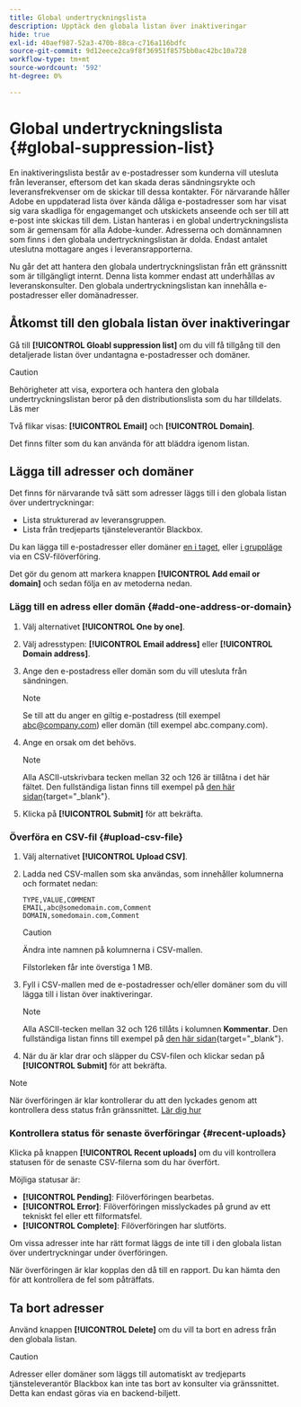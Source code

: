 ```yaml
---
title: Global undertryckningslista
description: Upptäck den globala listan över inaktiveringar
hide: true
exl-id: 40aef987-52a3-470b-88ca-c716a116bdfc
source-git-commit: 9d12eece2ca9f8f36951f8575bb0ac42bc10a728
workflow-type: tm+mt
source-wordcount: '592'
ht-degree: 0%

---
```


# Global undertryckningslista {#global-suppression-list}

En inaktiveringslista består av e-postadresser som kunderna vill utesluta från leveranser, eftersom det kan skada deras sändningsrykte och leveransfrekvenser om de skickar till dessa kontakter. För närvarande håller Adobe en uppdaterad lista över kända dåliga e-postadresser som har visat sig vara skadliga för engagemanget och utskickets anseende och ser till att e-post inte skickas till dem. Listan hanteras i en global undertryckningslista som är gemensam för alla Adobe-kunder. Adresserna och domännamnen som finns i den globala undertryckningslistan är dolda. Endast antalet uteslutna mottagare anges i leveransrapporterna.

Nu går det att hantera den globala undertryckningslistan från ett gränssnitt som är tillgängligt internt. Denna lista kommer endast att underhållas av leveranskonsulter. Den globala undertryckningslistan kan innehålla e-postadresser eller domänadresser.

## Åtkomst till den globala listan över inaktiveringar

Gå till **[!UICONTROL Gloabl suppression list]** om du vill få tillgång till den detaljerade listan över undantagna e-postadresser och domäner.

>[!CAUTION]
>
>Behörigheter att visa, exportera och hantera den globala undertryckningslistan beror på den distributionslista som du har tilldelats. Läs mer

Två flikar visas: **[!UICONTROL Email]** och **[!UICONTROL Domain]**.

Det finns filter som du kan använda för att bläddra igenom listan.

## Lägga till adresser och domäner

Det finns för närvarande två sätt som adresser läggs till i den globala listan över undertryckningar:

* Lista strukturerad av leveransgruppen.
* Lista från tredjeparts tjänsteleverantör Blackbox.

Du kan lägga till e-postadresser eller domäner [en i taget](#add-one-address-or-domain), eller [i gruppläge](#upload-csv-file) via en CSV-filöverföring.

Det gör du genom att markera knappen **[!UICONTROL Add email or domain]** och sedan följa en av metoderna nedan.

### Lägg till en adress eller domän {#add-one-address-or-domain}

1. Välj alternativet **[!UICONTROL One by one]**.

1. Välj adresstypen: **[!UICONTROL Email address]** eller **[!UICONTROL Domain address]**.

1. Ange den e-postadress eller domän som du vill utesluta från sändningen.

   >[!NOTE]
   >
   >Se till att du anger en giltig e-postadress (till exempel abc@company.com) eller domän (till exempel abc.company.com).

1. Ange en orsak om det behövs.

   >[!NOTE]
   >
   >Alla ASCII-utskrivbara tecken mellan 32 och 126 är tillåtna i det här fältet. Den fullständiga listan finns till exempel på [den här sidan](https://en.wikipedia.org/wiki/Wikipedia:ASCII#ASCII_printable_characters){target="_blank"}.

1. Klicka på **[!UICONTROL Submit]** för att bekräfta.

### Överföra en CSV-fil {#upload-csv-file}

1. Välj alternativet **[!UICONTROL Upload CSV]**.

1. Ladda ned CSV-mallen som ska användas, som innehåller kolumnerna och formatet nedan:

   ```
   TYPE,VALUE,COMMENT
   EMAIL,abc@somedomain.com,Comment
   DOMAIN,somedomain.com,Comment
   ```

   >[!CAUTION]
   >
   >Ändra inte namnen på kolumnerna i CSV-mallen.
   >
   >Filstorleken får inte överstiga 1 MB.

1. Fyll i CSV-mallen med de e-postadresser och/eller domäner som du vill lägga till i listan över inaktiveringar.

   >[!NOTE]
   >
   >Alla ASCII-tecken mellan 32 och 126 tillåts i kolumnen **Kommentar**. Den fullständiga listan finns till exempel på [den här sidan](https://en.wikipedia.org/wiki/Wikipedia:ASCII#ASCII_printable_characters){target="_blank"}.

1. När du är klar drar och släpper du CSV-filen och klickar sedan på **[!UICONTROL Submit]** för att bekräfta.

>[!NOTE]
>
>När överföringen är klar kontrollerar du att den lyckades genom att kontrollera dess status från gränssnittet. [Lär dig hur](#recent-uploads)

### Kontrollera status för senaste överföringar {#recent-uploads}

Klicka på knappen **[!UICONTROL Recent uploads]** om du vill kontrollera statusen för de senaste CSV-filerna som du har överfört.

Möjliga statusar är:

* **[!UICONTROL Pending]**: Filöverföringen bearbetas.
* **[!UICONTROL Error]**: Filöverföringen misslyckades på grund av ett tekniskt fel eller ett filformatsfel.
* **[!UICONTROL Complete]**: Filöverföringen har slutförts.

Om vissa adresser inte har rätt format läggs de inte till i den globala listan över undertryckningar under överföringen.

När överföringen är klar kopplas den då till en rapport. Du kan hämta den för att kontrollera de fel som påträffats.

## Ta bort adresser

Använd knappen **[!UICONTROL Delete]** om du vill ta bort en adress från den globala listan.

>[!CAUTION]
>
>Adresser eller domäner som läggs till automatiskt av tredjeparts tjänsteleverantör Blackbox kan inte tas bort av konsulter via gränssnittet. Detta kan endast göras via en backend-biljett.
